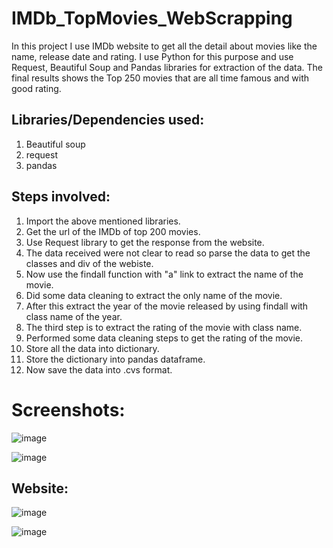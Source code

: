 # IMDb_TopMovies_WebScrapping
In this project I use IMDb website to get all the detail about movies like the name, release date and rating. I use Python for this purpose and use Request, Beautiful Soup and Pandas libraries for extraction of the data. The final results shows the Top 250 movies that are all time famous and with good rating.


## Libraries/Dependencies used:
1. Beautiful soup
2. request
3. pandas


## Steps involved:
1. Import the above mentioned libraries.
2. Get the url of the IMDb of top 200 movies.
3. Use Request library to get the response from the website.
4. The data received were not clear to read so parse the data to get the classes and div of the webiste.
5. Now use the findall function with "a" link to extract the name of the movie.
6. Did some data cleaning to extract the only name of the movie.
7. After this extract the year of the movie released by using findall with class name of the year.
8. The third step is to extract the rating of the movie with class name.
9. Performed some data cleaning steps to get the rating of the movie.
10. Store all the data into dictionary.
11. Store the dictionary into pandas dataframe.
12. Now save the data into .cvs format.

# Screenshots:
![image](https://user-images.githubusercontent.com/104086680/235835271-ef29956e-263f-4f20-963f-6a56b38e40b7.png)

![image](https://user-images.githubusercontent.com/104086680/235835408-f3c3ec2d-ecd4-434b-a274-c71ac90a8b9d.png)

## Website:
![image](https://user-images.githubusercontent.com/104086680/235835545-93fe60e6-1eb1-4b5c-bb7a-c7acf2e50b14.png)

![image](https://user-images.githubusercontent.com/104086680/235835613-d1a94263-cc1f-478f-9ae3-4dcc5b581b2d.png)




